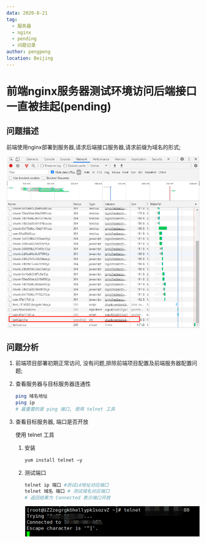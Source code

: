 ```yaml
---
data: 2020-8-21
tag:
  - 服务器
  - nginx
  - pending
  - 问题记录
author: pengpeng
location: Beijing
---
```


# 前端nginx服务器测试环境访问后端接口一直被挂起(pending)

## 问题描述

前端使用nginx部署到服务器,请求后端接口服务器,请求前缀为域名的形式;

![图例](./../.vuepress/public/202008/interface-pending.jpg)

## 问题分析

1. 前端项目部署初期正常访问, 没有问题,排除前端项目配置及前端服务器配置问题;

2. 查看服务器与目标服务器连通性

   ```bash
   ping 域名地址
   ping ip
   # 最重要的是 ping 端口, 使用 telnet 工具
   ```

3. 查看目标服务器, 端口是否开放

   使用 telnet 工具

   1. 安装

      ```bash
      yum install telnet –y
      ```

   2. 测试端口

      ```bash
      telnet ip 端口 #测试id地址对应端口
      telnet 域名 端口 # 测试域名对应端口
      # 返回结果为 Connected 表示端口开放
      ```

      ![例图](./../.vuepress/public/202008/telnet-ip-port.jpg)

   




